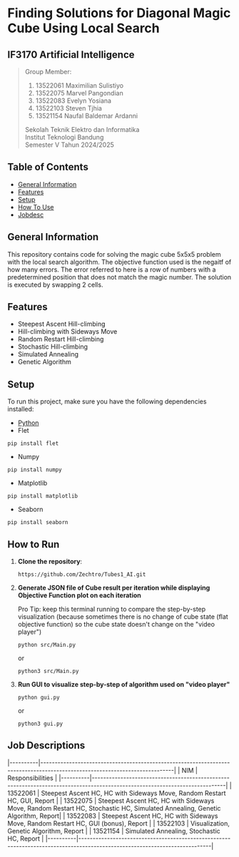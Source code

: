 # Finding Solutions for Diagonal Magic Cube Using Local Search
## IF3170 Artificial Intelligence

> Group Member:<br>
> 1. 13522061 Maximilian Sulistiyo<br>
> 2. 13522075 Marvel Pangondian<br>
> 3. 13522083 Evelyn Yosiana<br>
> 4. 13522103 Steven Tjhia<br>
> 5. 13521154 Naufal Baldemar Ardanni <br>
> 
> Sekolah Teknik Elektro dan Informatika<br>
> Institut Teknologi Bandung<br>
> Semester V Tahun 2024/2025


## Table of Contents
* [General Information](#general-information)
* [Features](#features)
* [Setup](#setup)
* [How To Use](#how-to-use)
* [Jobdesc](#job-descriptions)


## General Information
This repository contains code for solving the magic cube 5x5x5 problem with the local search algorithm. The objective function used is the negaitf of how many errors. The error referred to here is a row of numbers with a predetermined position that does not match the magic number. The solution is executed by swapping 2 cells.


## Features
- Steepest Ascent Hill-climbing
- Hill-climbing with Sideways Move
- Random Restart Hill-climbing
- Stochastic Hill-climbing
- Simulated Annealing
- Genetic Algorithm


## Setup

To run this project, make sure you have the following dependencies installed:

- [Python](https://www.python.org/downloads/)
- Flet
```shell
pip install flet
```
- Numpy 
```shell
pip install numpy
```
- Matplotlib 
```shell
pip install matplotlib
```
- Seaborn
```shell
pip install seaborn
```

## How to Run 

1. **Clone the repository**:

   ```shell
   https://github.com/Zechtro/Tubes1_AI.git
   ```

2. **Generate JSON file of Cube result per iteration while displaying Objective Function plot on each iteration**

   Pro Tip: keep this terminal running to compare the step-by-step visualization (because sometimes there is no change of cube state (flat objective function) so the cube state doesn't change on the "video player")

   ```shell
   python src/Main.py
   ```

   or

   ```shell
   python3 src/Main.py
   ```

3. **Run GUI to visualize step-by-step of algorithm used on "video player"**

   ```shell
   python gui.py
   ```

   or

   ```shell
   python3 gui.py
   ```

## Job Descriptions

|----------|----------------------------------------------------------------------------------------------------------------------------|
| NIM      | Responsibilities                                                                                                           |
|----------|----------------------------------------------------------------------------------------------------------------------------|
| 13522061 | Steepest Ascent HC, HC with Sideways Move, Random Restart HC, GUI, Report                                                  |
| 13522075 | Steepest Ascent HC, HC with Sideways Move, Random Restart HC, Stochastic HC, Simulated Annealing, Genetic Algorithm, Report|
| 13522083 | Steepest Ascent HC, HC with Sideways Move, Random Restart HC, GUI (bonus), Report                                          |
| 13522103 | Visualization, Genetic Algorithm, Report                                                                                   |
| 13521154 | Simulated Annealing, Stochastic HC, Report                                                                                 |
|----------|----------------------------------------------------------------------------------------------------------------------------|